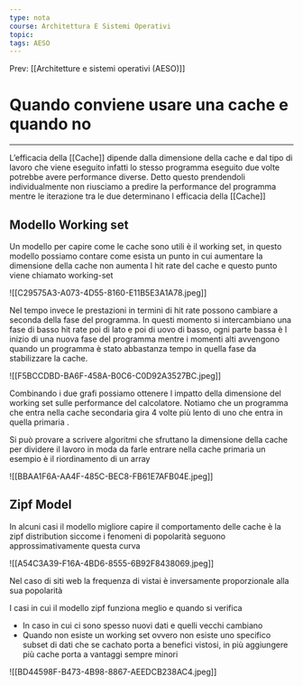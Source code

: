 ```yaml
---
type: nota
course: Architettura E Sistemi Operativi
topic: 
tags: AESO
---
```


Prev: [[Architetture e sistemi operativi (AESO)]]

# Quando conviene usare una cache e quando no
---

L’efficacia della [[Cache]] dipende dalla dimensione della cache e dal tipo di lavoro che viene eseguito infatti lo stesso programma eseguito due volte potrebbe avere performance diverse. Detto questo prendendoli individualmente non riusciamo a predire la performance del programma mentre le iterazione tra le due determinano l efficacia della [[Cache]]

## Modello Working set

Un modello per capire come le cache sono utili è il working set, in questo modello possiamo contare come esista un punto in cui aumentare la dimensione della cache non aumenta l hit rate del cache e questo punto viene chiamato working-set

![[C29575A3-A073-4D55-8160-E11B5E3A1A78.jpeg]]

Nel tempo invece le prestazioni in termini di hit rate possono cambiare a seconda della fase del programma. In questi momento si intercambiano una fase di basso hit rate poi di lato e poi di uovo di basso, ogni parte bassa è l inizio di una nuova fase del programma mentre i momenti alti avvengono quando un programma è stato abbastanza tempo in quella fase da stabilizzare la cache.

![[F5BCCDBD-BA6F-458A-B0C6-C0D92A3527BC.jpeg]]

Combinando i due grafi possiamo ottenere l impatto della dimensione del working set sulle performance del calcolatore. Notiamo che un programma che entra nella cache secondaria gira 4 volte più lento di uno che entra in quella primaria .

Si può provare a scrivere algoritmi che sfruttano la dimensione della cache per dividere il lavoro in moda da farle entrare nella cache primaria un esempio è il riordinamento di un array

![[BBAA1F6A-AA4F-485C-BEC8-FB61E7AFB04E.jpeg]]

## Zipf Model

In alcuni casi il modello migliore capire il comportamento delle cache è la zipf distribution siccome i fenomeni di popolarità  seguono approssimativamente questa curva

![[A54C3A39-F16A-4BD6-8555-6B92F8438069.jpeg]]

Nel caso di siti web la frequenza di vistai è inversamente proporzionale alla sua popolarità

I casi in cui il modello zipf funziona meglio e quando si verifica

- In caso in cui ci sono spesso nuovi dati e quelli vecchi cambiano
- Quando non esiste un working set ovvero non esiste uno specifico subset di dati che se cachato porta a benefici vistosi, in più aggiungere più cache porta a vantaggi sempre minori

![[BD44598F-B473-4B98-8867-AEEDCB238AC4.jpeg]]

